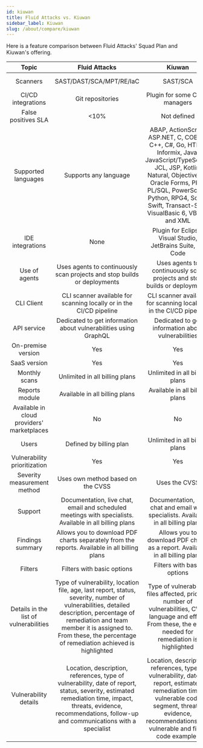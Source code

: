 ```yaml
---
id: kiuwan
title: Fluid Attacks vs. Kiuwan
sidebar_label: Kiuwan
slug: /about/compare/kiuwan
---
```


Here is a feature comparison
between Fluid Attacks' Squad Plan and Kiuwan's offering.

|                    **Topic**                    |                                                                                                                      **Fluid Attacks**                                                                                                              |                                                                                                                  **Kiuwan**                                                                                                                     | **Advantage** |
|:-----------------------------------------------:|:---------------------------------------------------------------------------------------------------------------------------------------------------------------------------------------------------------------------------------------------------:|:-----------------------------------------------------------------------------------------------------------------------------------------------------------------------------------------------------------------------------------------------:|:-------------:|
| Scanners                                        | SAST/DAST/SCA/MPT/RE/IaC                                                                                                                                                                                                                            | SAST/SCA                                                                                                                                                                                                                                        | Fluid Attacks |
| CI/CD integrations                              | Git repositories                                                                                                                                                                                                                                    | Plugin for some CI/CD managers                                                                                                                                                                                                                  | Similar       |
| False positives SLA                             |                                                                                                                                                                                                                                                <10% | Not defined                                                                                                                                                                                                                                     | Fluid Attacks |
| Supported languages                             | Supports any language                                                                                                                                                                                                                               | ABAP, ActionScript, ASP.NET, C, COBOL, C++, C#, Go, HTML, Informix, Java, JavaScript/TypeScript, JCL, JSP, Kotlin, Natural, Objective-C, Oracle Forms, PHP, PL/SQL, PowerScript, Python, RPG4, Scala, Swift, Transact-SQL, VisualBasic 6, VB.Net and XML | Fluid Attacks |
| IDE integrations                                | None                                                                                                                                                                                                                                                | Plugin for Eclipse, Visual Studio, JetBrains Suite, VS Code                                                                                                                                                                                     | Kiuwan        |
| Use of agents                                   | Uses agents to continuously scan projects and stop builds or deployments                                                                                                                                                                            | Uses agents to continuously scan projects and stop builds or deployments                                                                                                                                                                        | Similar       |
| CLI Client                                      | CLI scanner available for scanning locally or in the CI/CD pipeline                                                                                                                                                                                 | CLI scanner available for scanning locally or in the CI/CD pipeline                                                                                                                                                                             | Similar       |
| API service                                     | Dedicated to get information about vulnerabilities using GraphQL                                                                                                                                                                                    | Dedicated to get information about vulnerabilities                                                                                                                                                                                              | Similar       |
| On-premise version                              | Yes                                                                                                                                                                                                                                                 | Yes                                                                                                                                                                                                                                             | Similar       |
| SaaS version                                    | Yes                                                                                                                                                                                                                                                 | Yes                                                                                                                                                                                                                                             | Similar       |
| Monthly scans                                   | Unlimited in all billing plans                                                                                                                                                                                                                      | Unlimited in all billing plans                                                                                                                                                                                                                  | Similar       |
| Reports module                                  | Available in all billing plans                                                                                                                                                                                                                      | Available in all billing plans                                                                                                                                                                                                                  | Similar       |
| Available in cloud providers' marketplaces      | No                                                                                                                                                                                                                                                  | No                                                                                                                                                                                                                                              | Similar       |
| Users                                           | Defined by billing plan                                                                                                                                                                                                                             | Unlimited in all billing plans                                                                                                                                                                                                                  | Kiuwan        |
| Vulnerability prioritization                    | Yes                                                                                                                                                                                                                                                 | Yes                                                                                                                                                                                                                                             | Similar       |
| Severity measurement method                     | Uses own method based on the CVSS                                                                                                                                                                                                                   | Uses the CVSS                                                                                                                                                                                                                                   | Fluid Attacks |
| Support                                         | Documentation, live chat, email and scheduled meetings with specialists. Available in all billing plans                                                                                                                                             | Documentation, live chat and email with specialists. Available in all billing plans                                                                                                                                                             | Fluid Attacks |
| Findings summary                                | Allows you to download PDF charts separately from the reports. Available in all billing plans                                                                                                                                                       | Allows you to download PDF charts as a report. Available in all billing plans                                                                                                                                                                   | Similar       |
| Filters                                         | Filters with basic options                                                                                                                                                                                                                          | Filters with basic options                                                                                                                                                                                                                      | Similar       |
| Details in the list of vulnerabilities          | Type of vulnerability, location file, age, last report, status, severity, number of vulnerabilities, detailed description, percentage of remediation and team member it is assigned to. From these, the percentage of remediation achieved is highlighted | Type of vulnerability, files affected, priority, number of vulnerabilities, CWE, language and effort. From these, the effort needed for remediation is highlighted                                                                              | Similar       |
| Vulnerability details                           | Location, description, references, type of vulnerability, date of report, status, severity, estimated remediation time, impact, threats, evidence, recommendations, follow-up and communications with a specialist                                  | Location, description, references, type of vulnerability, date of report, estimated remediation time, vulnerable code segment, threats, evidence, recommendations and vulnerable and fixed code examples                                        | Similar       |
